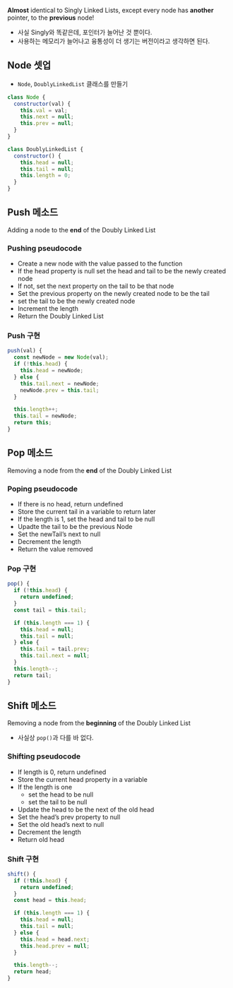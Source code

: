 **Almost** identical to Singly Linked Lists, except every node has **another** pointer, to the **previous** node!

- 사실 Singly와 똑같은데, 포인터가 늘어난 것 뿐이다.
- 사용하는 메모리가 늘어나고 융통성이 더 생기는 버전이라고 생각하면 된다.

## Node 셋업

- `Node`, `DoublyLinkedList` 클래스를 만들기

```jsx
class Node {
  constructor(val) {
    this.val = val;
    this.next = null;
    this.prev = null;
  }
}

class DoublyLinkedList {
  constructor() {
    this.head = null;
    this.tail = null;
    this.length = 0;
  }
}
```

## Push 메소드

Adding a node to the **end** of the Doubly Linked List

### Pushing pseudocode

- Create a new node with the value passed to the function
- If the head property is null set the head and tail to be the newly created node
- If not, set the next property on the tail to be that node
- Set the previous property on the newly created node to be the tail
- set the tail to be the newly created node
- Increment the length
- Return the Doubly Linked List

### Push 구현

```jsx
push(val) {
  const newNode = new Node(val);
  if (!this.head) {
    this.head = newNode;
  } else {
    this.tail.next = newNode;
    newNode.prev = this.tail;
  }

  this.length++;
  this.tail = newNode;
  return this;
}
```

## Pop 메소드

Removing a node from the **end** of the Doubly Linked List

### Poping pseudocode

- If there is no head, return undefined
- Store the current tail in a variable to return later
- If the length is 1, set the head and tail to be null
- Upadte the tail to be the previous Node
- Set the newTail’s next to null
- Decrement the length
- Return the value removed

### Pop 구현

```jsx
pop() {
  if (!this.head) {
    return undefined;
  }
  const tail = this.tail;

  if (this.length === 1) {
    this.head = null;
    this.tail = null;
  } else {
    this.tail = tail.prev;
    this.tail.next = null;
  }
  this.length--;
  return tail;
}
```

## Shift 메소드

Removing a node from the **beginning** of the Doubly Linked List

- 사실상 `pop()`과 다를 바 없다.

### Shifting pseudocode

- If length is 0, return undefined
- Store the current head property in a variable
- If the length is one
  - set the head to be null
  - set the tail to be null
- Update the head to be the next of the old head
- Set the head’s prev property to null
- Set the old head’s next to null
- Decrement the length
- Return old head

### Shift 구현

```jsx
shift() {
  if (!this.head) {
    return undefined;
  }
  const head = this.head;

  if (this.length === 1) {
    this.head = null;
    this.tail = null;
  } else {
    this.head = head.next;
    this.head.prev = null;
  }

  this.length--;
  return head;
}
```
